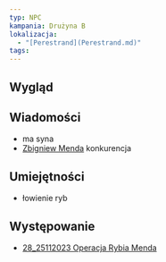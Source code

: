 ```yaml
---
typ: NPC
kampania: Drużyna B
lokalizacja:
  - "[Perestrand](Perestrand.md)"
tags: 
---
```


## Wygląd

## Wiadomości
- ma syna
- [Zbigniew Menda](./Zbigniew%20Menda.md) konkurencja

## Umiejętności
- łowienie ryb

## Występowanie
- [28_25112023 Operacja Rybia Menda](../sesje/28_25112023%20Operacja%20Rybia%20Menda.md)





